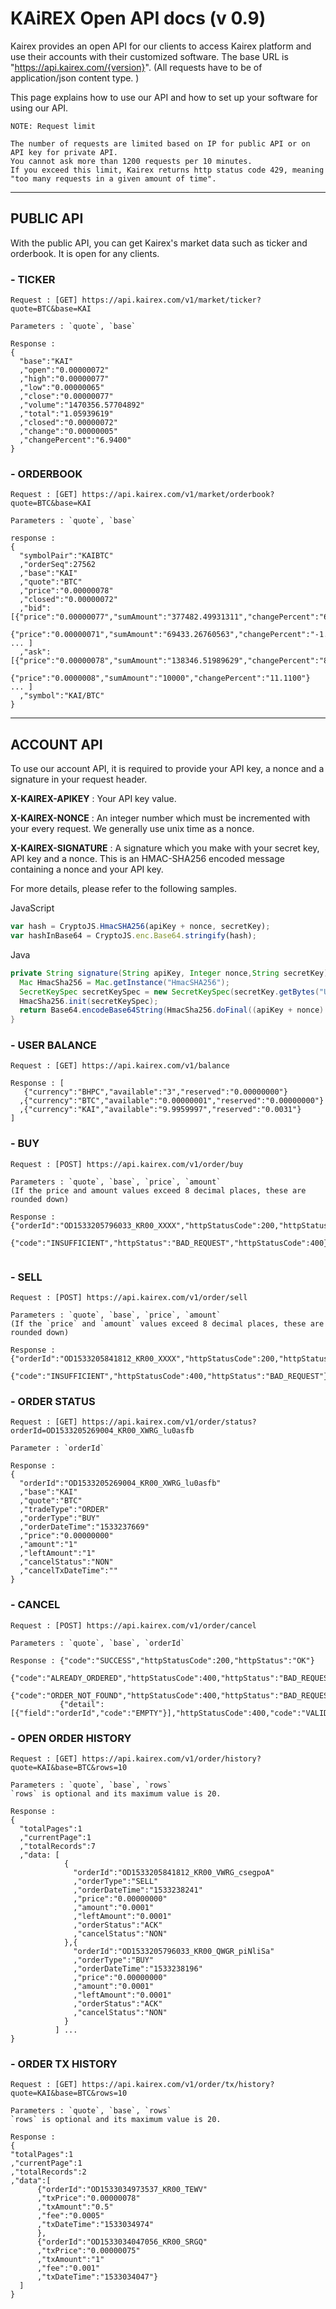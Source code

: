 # KAiREX Open API docs (v 0.9)

Kairex provides an open API for our clients to access Kairex platform and use their accounts with their customized software. The base URL is "https://api.kairex.com/{version}".   (All requests have to be of application/json content type. )

This page explains how to use our API and how to set up your software for using our API. 

```text
NOTE: Request limit

The number of requests are limited based on IP for public API or on API key for private API. 
You cannot ask more than 1200 requests per 10 minutes. 
If you exceed this limit, Kairex returns http status code 429, meaning "too many requests in a given amount of time". 
```


***

## PUBLIC API 

With the public API, you can get Kairex's market data such as ticker and orderbook. It is open for any clients. 



### - TICKER 
```text
Request : [GET] https://api.kairex.com/v1/market/ticker?quote=BTC&base=KAI

Parameters : `quote`, `base` 

Response :          
{
  "base":"KAI"
  ,"open":"0.00000072"
  ,"high":"0.00000077"
  ,"low":"0.00000065"
  ,"close":"0.00000077"
  ,"volume":"1470356.57704892"
  ,"total":"1.05939619"
  ,"closed":"0.00000072"
  ,"change":"0.00000005"
  ,"changePercent":"6.9400"
}
```

### - ORDERBOOK 
```text
Request : [GET] https://api.kairex.com/v1/market/orderbook?quote=BTC&base=KAI

Parameters : `quote`, `base` 

response : 
{
  "symbolPair":"KAIBTC"
  ,"orderSeq":27562
  ,"base":"KAI"
  ,"quote":"BTC"
  ,"price":"0.00000078"
  ,"closed":"0.00000072"
  ,"bid":[{"price":"0.00000077","sumAmount":"377482.49931311","changePercent":"6.9400"},
          {"price":"0.00000071","sumAmount":"69433.26760563","changePercent":"-1.3900"} ... ]
  ,"ask":[{"price":"0.00000078","sumAmount":"138346.51989629","changePercent":"8.3300"},
          {"price":"0.0000008","sumAmount":"10000","changePercent":"11.1100"} ... ]
  ,"symbol":"KAI/BTC"
}
```

***

## ACCOUNT API 

To use our account API, it is required to provide your API key, a nonce and a signature in your request header. 

**X-KAIREX-APIKEY** : Your API key value. 

**X-KAIREX-NONCE** : An integer number which must be incremented with your every request. We generally use unix time as a nonce. 

**X-KAIREX-SIGNATURE** : A signature which you make with your secret key, API key and a nonce. This is an HMAC-SHA256 encoded message containing a nonce and your API key. 


For more details, please refer to the following samples. 



JavaScript
``` js 
var hash = CryptoJS.HmacSHA256(apiKey + nonce, secretKey);
var hashInBase64 = CryptoJS.enc.Base64.stringify(hash);
```


Java
``` java 
private String signature(String apiKey, Integer nonce,String secretKey) throws Exception {
  Mac HmacSha256 = Mac.getInstance("HmacSHA256");
  SecretKeySpec secretKeySpec = new SecretKeySpec(secretKey.getBytes("UTF-8"), "HmacSHA256");
  HmacSha256.init(secretKeySpec);
  return Base64.encodeBase64String(HmacSha256.doFinal((apiKey + nonce).getBytes("UTF-8")));
}
```



### - USER BALANCE 
```text
Request : [GET] https://api.kairex.com/v1/balance

Response : [
   {"currency":"BHPC","available":"3","reserved":"0.00000000"}
  ,{"currency":"BTC","available":"0.00000001","reserved":"0.00000000"}
  ,{"currency":"KAI","available":"9.9959997","reserved":"0.0031"}
]
```

### - BUY
```text
Request : [POST] https://api.kairex.com/v1/order/buy

Parameters : `quote`, `base`, `price`, `amount` 
(If the price and amount values exceed 8 decimal places, these are rounded down)

Response : {"orderId":"OD1533205796033_KR00_XXXX","httpStatusCode":200,"httpStatus":"OK"}
           {"code":"INSUFFICIENT","httpStatus":"BAD_REQUEST","httpStatusCode":400}
           
```

### - SELL 
```text
Request : [POST] https://api.kairex.com/v1/order/sell

Parameters : `quote`, `base`, `price`, `amount`
(If the `price` and `amount` values exceed 8 decimal places, these are rounded down)

Response : {"orderId":"OD1533205841812_KR00_XXXX","httpStatusCode":200,"httpStatus":"OK"}
           {"code":"INSUFFICIENT","httpStatusCode":400,"httpStatus":"BAD_REQUEST"}
```

### - ORDER STATUS
```text
Request : [GET] https://api.kairex.com/v1/order/status?orderId=OD1533205269004_KR00_XWRG_lu0asfb

Parameter : `orderId`

Response : 
{
  "orderId":"OD1533205269004_KR00_XWRG_lu0asfb"
  ,"base":"KAI"
  ,"quote":"BTC"
  ,"tradeType":"ORDER"
  ,"orderType":"BUY"
  ,"orderDateTime":"1533237669"
  ,"price":"0.00000000"
  ,"amount":"1"
  ,"leftAmount":"1"
  ,"cancelStatus":"NON"
  ,"cancelTxDateTime":""
}
```

### - CANCEL 
```text
Request : [POST] https://api.kairex.com/v1/order/cancel

Parameters : `quote`, `base`, `orderId`

Response : {"code":"SUCCESS","httpStatusCode":200,"httpStatus":"OK"}           
           {"code":"ALREADY_ORDERED","httpStatusCode":400,"httpStatus":"BAD_REQUEST"}
           {"code":"ORDER_NOT_FOUND","httpStatusCode":400,"httpStatus":"BAD_REQUEST"}
           {"detail":[{"field":"orderId","code":"EMPTY"}],"httpStatusCode":400,"code":"VALIDATION_FAIL","httpStatus":"BAD_REQUEST"}
```

### - OPEN ORDER HISTORY
```text
Request : [GET] https://api.kairex.com/v1/order/history?quote=KAI&base=BTC&rows=10

Parameters : `quote`, `base`, `rows` 
`rows` is optional and its maximum value is 20.

Response : 
{
  "totalPages":1
  ,"currentPage":1
  ,"totalRecords":7
  ,"data: [
            {
              "orderId":"OD1533205841812_KR00_VWRG_csegpoA"
              ,"orderType":"SELL"
              ,"orderDateTime":"1533238241"
              ,"price":"0.00000000"
              ,"amount":"0.0001"
              ,"leftAmount":"0.0001"
              ,"orderStatus":"ACK"
              ,"cancelStatus":"NON"
            },{
              "orderId":"OD1533205796033_KR00_QWGR_piNliSa"
              ,"orderType":"BUY"
              ,"orderDateTime":"1533238196"
              ,"price":"0.00000000"
              ,"amount":"0.0001"
              ,"leftAmount":"0.0001"
              ,"orderStatus":"ACK"
              ,"cancelStatus":"NON"
            }
          ] ...
}
```

### - ORDER TX HISTORY 
```text
Request : [GET] https://api.kairex.com/v1/order/tx/history?quote=KAI&base=BTC&rows=10

Parameters : `quote`, `base`, `rows`
`rows` is optional and its maximum value is 20.

Response : 
{
"totalPages":1
,"currentPage":1
,"totalRecords":2
,"data":[ 
      {"orderId":"OD1533034973537_KR00_TEWV"
      ,"txPrice":"0.00000078"
      ,"txAmount":"0.5"
      ,"fee":"0.0005"
      ,"txDateTime":"1533034974"
      },
      {"orderId":"OD1533034047056_KR00_SRGQ"
      ,"txPrice":"0.00000075"
      ,"txAmount":"1"
      ,"fee":"0.001"
      ,"txDateTime":"1533034047"}
  ]
}
```
